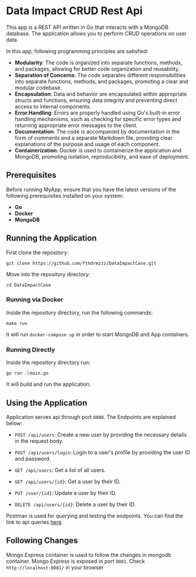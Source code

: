 # Data Impact CRUD Rest Api 

This app is a REST API written in Go that interacts with a MongoDB database. The application allows you to perform CRUD operations on user data.

In this app, following programming principles are satisfied:
- **Modularity**: The code is organized into separate functions, methods, and packages, allowing for better code organization and reusability.
- **Separation of Concerns**: The code separates different responsibilities into separate functions, methods, and packages, promoting a clear and modular codebase.
- **Encapsulation**: Data and behavior are encapsulated within appropriate structs and functions, ensuring data integrity and preventing direct access to internal components.
- **Error Handling**: Errors are properly handled using Go's built-in error handling mechanisms, such as checking for specific error types and returning appropriate error messages to the client.
- **Documentation**: The code is accompanied by documentation in the form of comments and a separate Markdown file, providing clear explanations of the purpose and usage of each component.
- **Containerization**: Docker is used to containerize the application and MongoDB, promoting isolation, reproducibility, and ease of deployment.

## Prerequisites

Before running MyApp, ensure that you have the latest versions of the following prerequisites installed on your system:
- **Go** 
- **Docker**
- **MongoDB** 

## Running the Application

First clone the repository:
```
git clone https://github.com/fthdrmzzz/DataImpactCase.git
```
Move into the repository directory:
```
cd DataImpactCase
```

### Running via Docker

Inside the repository directory, run the following commands:
```$
make run
```
It will run `docker-compose up` in order to start MongoDB and App containers.

### Running Directly

Inside the repository directory run:
```
go run .\main.go
```
It will build and run the application.

## Using the Application
Application serves api through port `8080`. The Endpoints are explained below:
- `POST /api/users`: Create a new user by providing the necessary details in the request body.

- `POST /api/users/login`: Login to a user's profile by providing the user ID and password.

- `GET /api/users`: Get a list of all users.

- `GET /api/users/{id}`: Get a user by their ID.

- `PUT /user/{id}`: Update a user by their ID.

- `DELETE /api/users/{id}`: Delete a user by their ID.

Postman is used for querying and testing the endpoints. You can find the link to api queries [here](https://winter-space-661038.postman.co/workspace/MyWorkspace~d6566199-be2c-4685-92b6-1c67e005e5e7/collection/17115256-29a39a7b-3fe5-40a0-9742-a457ad601847?action=share&creator=17115256).

## Following Changes
Mongo Express container is used to follow the changes in mongodb container. Mongo Express is exposed in port `8081`. Check `http://localhost:8081/` in your browser
